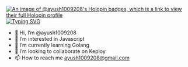 [![An image of @ayush1009208's Holopin badges, which is a link to view their full Holopin profile](https://holopin.me/ayush1009208)](https://holopin.io/@ayush1009208)
<a href="https://git.io/typing-svg"><img src="https://readme-typing-svg.demolab.com?font=Fira+Code&weight=350&duration=3000&pause=1000&vCenter=true&random=true&width=300&height=40&lines=I am a Batman fan;I love caffiene;I like the smell of petrol;I hate when someone calls me nerd" alt="Typing SVG" /></a>

- 👋 Hi, I’m @ayush1009208
- 👀 I’m interested in Javascript
- 🌱 I’m currently learning Golang
- 💞️ I’m looking to collaborate on Keploy
- 📫 How to reach me ayush1009208@gmail.com


<!---
ayush1009208/ayush1009208 is a ✨ special ✨ repository because its `README.md` (this file) appears on your GitHub profile.
You can click the Preview link to take a look at your changes.
--->
